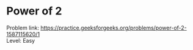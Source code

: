 # Power of 2
Problem link: https://practice.geeksforgeeks.org/problems/power-of-2-1587115620/1 <br>
Level: Easy